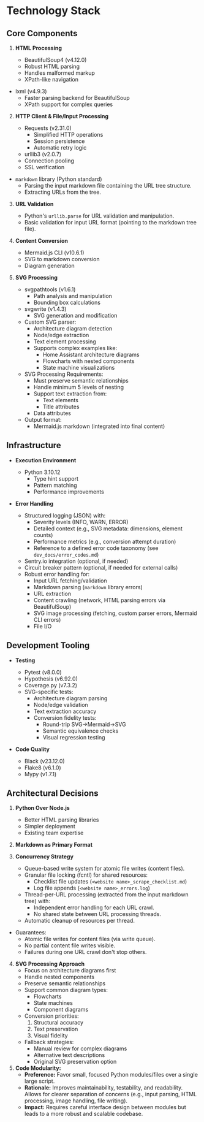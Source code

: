 # Technology Stack

## Core Components

1. **HTML Processing**

   - BeautifulSoup4 (v4.12.0)
   - Robust HTML parsing
   - Handles malformed markup
   - XPath-like navigation

- lxml (v4.9.3)
  - Faster parsing backend for BeautifulSoup
  - XPath support for complex queries

2. **HTTP Client & File/Input Processing**

   - Requests (v2.31.0)
     - Simplified HTTP operations
     - Session persistence
     - Automatic retry logic
   - urllib3 (v2.0.7)
   - Connection pooling
   - SSL verification

- `markdown` library (Python standard)
  - Parsing the input markdown file containing the URL tree structure.
  - Extracting URLs from the tree.

3. **URL Validation**

   - Python's `urllib.parse` for URL validation and manipulation.
   - Basic validation for input URL format (pointing to the markdown tree file).

4. **Content Conversion**

   - Mermaid.js CLI (v10.6.1)
   - SVG to markdown conversion
   - Diagram generation

5. **SVG Processing**
   - svgpathtools (v1.6.1)
     - Path analysis and manipulation
     - Bounding box calculations
   - svgwrite (v1.4.3)
     - SVG generation and modification
   - Custom SVG parser:
     - Architecture diagram detection
     - Node/edge extraction
     - Text element processing
     - Supports complex examples like:
       - Home Assistant architecture diagrams
       - Flowcharts with nested components
       - State machine visualizations
   - SVG Processing Requirements:
     - Must preserve semantic relationships
     - Handle minimum 5 levels of nesting
     - Support text extraction from:
       - Text elements
       - Title attributes
     - Data attributes
   - Output format:
     - Mermaid.js markdown (integrated into final content)

## Infrastructure

- **Execution Environment**

  - Python 3.10.12
    - Type hint support
    - Pattern matching
    - Performance improvements

- **Error Handling**
  - Structured logging (JSON) with:
    - Severity levels (INFO, WARN, ERROR)
    - Detailed context (e.g., SVG metadata: dimensions, element counts)
    - Performance metrics (e.g., conversion attempt duration)
    - Reference to a defined error code taxonomy (see `dev_docs/error_codes.md`)
  - Sentry.io integration (optional, if needed)
  - Circuit breaker pattern (optional, if needed for external calls)
  - Robust error handling for:
    - Input URL fetching/validation
    - Markdown parsing (`markdown` library errors)
    - URL extraction
    - Content crawling (network, HTML parsing errors via BeautifulSoup)
    - SVG image processing (fetching, custom parser errors, Mermaid CLI errors)
    - File I/O

## Development Tooling

- **Testing**

  - Pytest (v8.0.0)
  - Hypothesis (v6.92.0)
  - Coverage.py (v7.3.2)
  - SVG-specific tests:
    - Architecture diagram parsing
    - Node/edge validation
    - Text extraction accuracy
    - Conversion fidelity tests:
      - Round-trip SVG->Mermaid->SVG
      - Semantic equivalence checks
      - Visual regression testing

- **Code Quality**
  - Black (v23.12.0)
  - Flake8 (v6.1.0)
  - Mypy (v1.7.1)

## Architectural Decisions

1. **Python Over Node.js**

   - Better HTML parsing libraries
   - Simpler deployment
   - Existing team expertise

2. **Markdown as Primary Format**

3. **Concurrency Strategy**

   - Queue-based write system for atomic file writes (content files).
   - Granular file locking (fcntl) for shared resources:
     - Checklist file updates (`<website name>_scrape_checklist.md`)
     - Log file appends (`<website name>_errors.log`)
   - Thread-per-URL processing (extracted from the input markdown tree) with:
     - Independent error handling for each URL crawl.
     - No shared state between URL processing threads.
   - Automatic cleanup of resources per thread.

- Guarantees:
  - Atomic file writes for content files (via write queue).
  - No partial content file writes visible.
  - Failures during one URL crawl don't stop others.

4. **SVG Processing Approach**
   - Focus on architecture diagrams first
   - Handle nested components
   - Preserve semantic relationships
   - Support common diagram types:
     - Flowcharts
     - State machines
     - Component diagrams
   - Conversion priorities:
     1. Structural accuracy
     2. Text preservation
     3. Visual fidelity
   - Fallback strategies:
     - Manual review for complex diagrams
     - Alternative text descriptions
     - Original SVG preservation option
5. **Code Modularity:**
   - **Preference:** Favor small, focused Python modules/files over a single large script.
   - **Rationale:** Improves maintainability, testability, and readability. Allows for clearer separation of concerns (e.g., input parsing, HTML processing, image handling, file writing).
   - **Impact:** Requires careful interface design between modules but leads to a more robust and scalable codebase.

